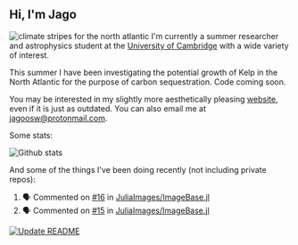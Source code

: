 ## Hi, I'm Jago
![climate stripes for the north atlantic](stripes.png)
I'm currently a summer researcher and astrophysics student at the [University of Cambridge](https://cam.ac.uk) with a wide variety of interest.

This summer I have been investigating the potential growth of Kelp in the North Atlantic for the purpose of carbon sequestration. Code coming soon.

You may be interested in my slightly more aesthetically pleasing [website](https://jagosw.com), even if it is just as outdated. You can also email me at [jagoosw@protonmail.com](mail:jagoosw@protonmail.com).

Some stats:

![Github stats](https://github-readme-stats.vercel.app/api?username=jagoosw&count_private=true&show_icons=true&theme=radical&hide_title=true&hide_border=true&text_color=d8dee9&icon_color=8fbcbb&bg_color=2e3440&title_color=a3be8c)
[](https://komarev.com/ghpvc/?username=jagoosw&color=2e3440)

And some of the things I've been doing recently (not including private repos):
<!--START_SECTION:activity-->
1. 🗣 Commented on [#16](https://github.com/JuliaImages/ImageBase.jl/issues/16) in [JuliaImages/ImageBase.jl](https://github.com/JuliaImages/ImageBase.jl)
2. 🗣 Commented on [#15](https://github.com/JuliaImages/ImageBase.jl/issues/15) in [JuliaImages/ImageBase.jl](https://github.com/JuliaImages/ImageBase.jl)
<!--END_SECTION:activity-->


[![Update README](https://github.com/jagoosw/jagoosw/actions/workflows/update-readme.yml/badge.svg)](https://github.com/jagoosw/jagoosw/actions/workflows/update-readme.yml)

